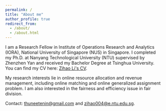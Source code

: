 ```yaml
---
permalink: /
title: "About me"
author_profile: true
redirect_from: 
  - /about/
  - /about.html
---
```


I am a Research Fellow in Institute of Operations Research and Analytics (IORA), National University of Singapore (NUS) in Singapore. I completed my Ph.D. at Nanyang Technological University (NTU) supervised by Zhenzhen Yan and received my Bachelor Degree at Tsinghua University. You can find my CV here: [Zihao Li's CV](../assets/resume_ZihaoLi.pdf).

My research interests lie in online resource allocation and revenue management, including online matching and online generalized assignment problem. I am also interested in the fairness and efficiency issue in fair division.

Contact: [thuneetenin@gmail.com](mailto:thuneetenin@gmail.com) and [zihao004@e.ntu.edu.sg](mailto:zihao004@e.ntu.edu.sg).
